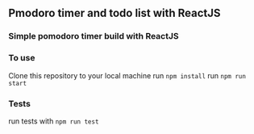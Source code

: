 ## Pmodoro timer and todo list with ReactJS

### Simple pomodoro timer build with ReactJS

### To use
Clone this repository to your local machine
run `npm install`
run `npm run start`

### Tests
run tests with `npm run test`
